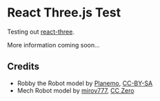 # React Three.js Test

Testing out [react-three](https://github.com/Izzimach/react-three).

More information coming soon...

## Credits

* Robby the Robot model by [Planemo](http://www.blendswap.com/user/planemo), [CC-BY-SA](http://creativecommons.org/licenses/by-sa/3.0/)
* Mech Robot model by [mirov777](http://www.blendswap.com/user/mirov777), [CC Zero](http://creativecommons.org/publicdomain/zero/1.0/)
